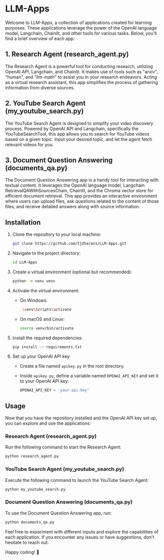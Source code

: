 # LLM-Apps

Welcome to LLM-Apps, a collection of applications created for learning purposes. These applications leverage the power of the OpenAI language model, Langchain, Chainlit, and other tools for various tasks. Below, you'll find a brief overview of each app:

## 1. Research Agent (research_agent.py)

The Research Agent is a powerful tool for conducting research, utilizing OpenAI API, Langchain, and Chainlit. It makes use of tools such as "arxiv", "human", and "llm-math" to assist you in your research endeavors. Acting as a virtual research assistant, this app simplifies the process of gathering information from diverse sources.

## 2. YouTube Search Agent (my_youtube_search.py)

The YouTube Search Agent is designed to simplify your video discovery process. Powered by OpenAI API and Langchain, specifically the YouTubeSearchTool, this app allows you to search for YouTube videos based on a given topic. Input your desired topic, and let the agent fetch relevant videos for you.

## 3. Document Question Answering (documents_qa.py)

The Document Question Answering app is a handy tool for interacting with textual content. It leverages the OpenAI language model, Langchain RetrievalQAWithSourcesChain, Chainlit, and the Chroma vector store for efficient document retrieval. This app provides an interactive environment where users can upload files, ask questions related to the content of those files, and receive detailed answers along with source information.

## Installation

1. Clone the repository to your local machine:

   ```bash
   git clone https://github.com/tjdharani/LLM-Apps.git
   ```

2. Navigate to the project directory:

   ```bash
   cd LLM-Apps
   ```

3. Create a virtual environment (optional but recommended):

   ```bash
   python -m venv venv
   ```

4. Activate the virtual environment:

   - On Windows:

     ```bash
     .\venv\Scripts\activate
     ```

   - On macOS and Linux:

     ```bash
     source venv/bin/activate
     ```

5. Install the required dependencies:

   ```bash
   pip install -r requirements.txt
   ```

6. Set up your OpenAI API key:

   - Create a file named `apikey.py` in the root directory.
   - Inside `apikey.py`, define a variable named `OPENAI_API_KEY` and set it to your OpenAI API key:

     ```python
     OPENAI_API_KEY = 'your-api-key'
     ```

## Usage

Now that you have the repository installed and the OpenAI API key set up, you can explore and use the applications:

### Research Agent (research_agent.py)

Run the following command to start the Research Agent:

```bash
python research_agent.py
```

### YouTube Search Agent (my_youtube_search.py)

Execute the following command to launch the YouTube Search Agent:

```bash
python my_youtube_search.py
```

### Document Question Answering (documents_qa.py)

To use the Document Question Answering app, run:

```bash
python documents_qa.py
```

Feel free to experiment with different inputs and explore the capabilities of each application. If you encounter any issues or have suggestions, don't hesitate to reach out.

Happy coding! 🚀
